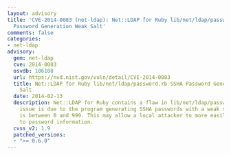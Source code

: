 ```yaml
---
layout: advisory
title: 'CVE-2014-0083 (net-ldap): Net::LDAP for Ruby lib/net/ldap/password.rb SSHA
  Password Generation Weak Salt'
comments: false
categories:
- net-ldap
advisory:
  gem: net-ldap
  cve: 2014-0083
  osvdb: 106108
  url: https://nvd.nist.gov/vuln/detail/CVE-2014-0083
  title: Net::LDAP for Ruby lib/net/ldap/password.rb SSHA Password Generation Weak
    Salt
  date: 2014-02-13
  description: Net::LDAP for Ruby contains a flaw in lib/net/ldap/password.rb. The
    issue is due to the program generating SSHA passwords with a weak salt value that
    is between 0 and 999. This may allow a local attacker to more easily gain access
    to password information.
  cvss_v2: 1.9
  patched_versions:
  - ">= 0.6.0"
---
```

